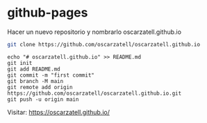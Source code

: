 # github-pages

Hacer un nuevo repositorio y nombrarlo oscarzatell.github.io

```BASH
git clone https://github.com/oscarzatell/oscarzatell.github.io
```

```
echo "# oscarzatell.github.io" >> README.md
git init
git add README.md
git commit -m "first commit"
git branch -M main
git remote add origin https://github.com/oscarzatell/oscarzatell.github.io.git
git push -u origin main
```
Visitar:
https://oscarzatell.github.io/
